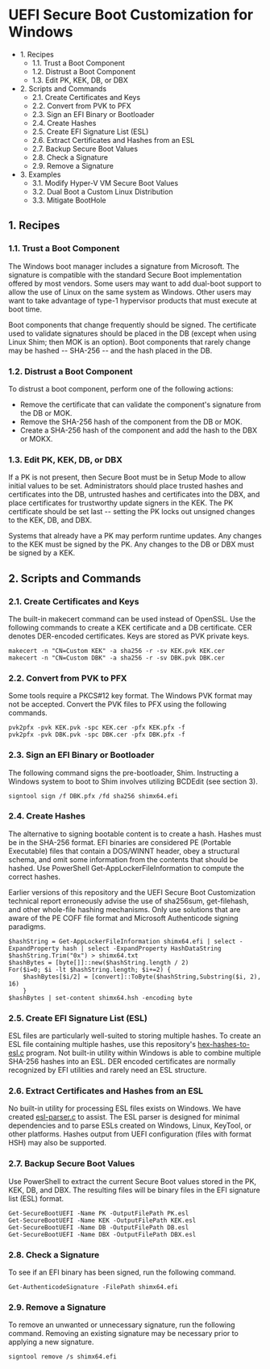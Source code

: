 
# UEFI Secure Boot Customization for Windows
- 1\. Recipes
  - 1.1. Trust a Boot Component
  - 1.2. Distrust a Boot Component
  - 1.3. Edit PK, KEK, DB, or DBX
- 2\. Scripts and Commands
	- 2.1. Create Certificates and Keys
	- 2.2. Convert from PVK to PFX
	- 2.3. Sign an EFI Binary or Bootloader
	- 2.4. Create Hashes
	- 2.5. Create EFI Signature List (ESL)
	- 2.6. Extract Certificates and Hashes from an ESL
	- 2.7. Backup Secure Boot Values
	- 2.8. Check a Signature
	- 2.9. Remove a Signature
- 3\. Examples
  - 3.1. Modify Hyper-V VM Secure Boot Values
  - 3.2. Dual Boot a Custom Linux Distribution
  - 3.3. Mitigate BootHole
  
## 1\. Recipes
### 1.1. Trust a Boot Component
The Windows boot manager includes a signature from Microsoft. The signature is compatible with the standard Secure Boot implementation offered by most vendors. Some users may want to add dual-boot support to allow the use of Linux on the same system as Windows. Other users may want to take advantage of type-1 hypervisor products that must execute at boot time.

Boot components that change frequently should be signed. The certificate used to validate signatures should be placed in the DB (except when using Linux Shim; then MOK is an option). Boot components that rarely change may be hashed -- SHA-256 -- and the hash placed in the DB.

### 1.2. Distrust a Boot Component
To distrust a boot component, perform one of the following actions:
 - Remove the certificate that can validate the component's signature from the DB or MOK.
 - Remove the SHA-256 hash of the component from the DB or MOK.
 - Create a SHA-256 hash of the component and add the hash to the DBX or MOKX.

### 1.3. Edit PK, KEK, DB, or DBX
If a PK is not present, then Secure Boot must be in Setup Mode to allow initial values to be set. Administrators should place trusted hashes and certificates into the DB, untrusted hashes and certificates into the DBX, and place certificates for trustworthy update signers in the KEK. The PK certificate should be set last -- setting the PK locks out unsigned changes to the KEK, DB, and DBX.

Systems that already have a PK may perform runtime updates. Any changes to the KEK must be signed by the PK. Any changes to the DB or DBX must be signed by a KEK.

## 2\. Scripts and Commands
### 2.1. Create Certificates and Keys
The built-in makecert command can be used instead of OpenSSL. Use the following commands to create a KEK certificate and a DB certificate. CER denotes DER-encoded certificates. Keys are stored as PVK private keys.
```
makecert -n "CN=Custom KEK" -a sha256 -r -sv KEK.pvk KEK.cer
makecert -n "CN=Custom DBK" -a sha256 -r -sv DBK.pvk DBK.cer
```

### 2.2. Convert from PVK to PFX
Some tools require a PKCS#12 key format. The Windows PVK format may not be accepted. Convert the PVK files to PFX using the following commands.
```
pvk2pfx -pvk KEK.pvk -spc KEK.cer -pfx KEK.pfx -f
pvk2pfx -pvk DBK.pvk -spc DBK.cer -pfx DBK.pfx -f
```

### 2.3. Sign an EFI Binary or Bootloader
The following command signs the pre-bootloader, Shim. Instructing a Windows system to boot to Shim involves utilizing BCDEdit (see section 3).
```
signtool sign /f DBK.pfx /fd sha256 shimx64.efi
```

### 2.4. Create Hashes
The alternative to signing bootable content is to create a hash. Hashes must be in the SHA-256 format. EFI binaries are considered PE (Portable Executable) files that contain a DOS/WINNT header, obey a structural schema, and omit some information from the contents that should be hashed. Use PowerShell Get-AppLockerFileInformation to compute the correct hashes.

Earlier versions of this repository and the UEFI Secure Boot Customization technical report erroneously advise the use of sha256sum, get-filehash, and other whole-file hashing mechanisms. Only use solutions that are aware of the PE COFF file format and Microsoft Authenticode signing paradigms.
```
$hashString = Get-AppLockerFileInformation shimx64.efi | select -ExpandProperty hash | select -ExpandProperty HashDataString
$hashString.Trim("0x") > shimx64.txt
$hashBytes = [byte[]]::new($hashString.length / 2)
For($i=0; $i -lt $hashString.length; $i+=2) {
	$hashBytes[$i/2] = [convert]::ToByte($hashString,Substring($i, 2), 16)
	}
$hashBytes | set-content shimx64.hsh -encoding byte
```

### 2.5. Create EFI Signature List (ESL)
ESL files are particularly well-suited to storing multiple hashes. To create an ESL file containing multiple hashes, use this repository's [hex-hashes-to-esl.c](hex-hashes-to-esl.c) program. Not built-in utility within Windows is able to combine multiple SHA-256 hashes into an ESL. DER encoded certificates are normally recognized by EFI utilities and rarely need an ESL structure.

### 2.6. Extract Certificates and Hashes from an ESL
No built-in utility for processing ESL files exists on Windows. We have created [esl-parser.c](esl-parser.c) to assist. The ESL parser is designed for minimal dependencies and to parse ESLs created on Windows, Linux, KeyTool, or other platforms. Hashes output from UEFI configuration (files with format HSH) may also be supported.

### 2.7. Backup Secure Boot Values
Use PowerShell to extract the current Secure Boot values stored in the PK, KEK, DB, and DBX. The resulting files will be binary files in the EFI signature list (ESL) format.

```
Get-SecureBootUEFI -Name PK -OutputFilePath PK.esl
Get-SecureBootUEFI -Name KEK -OutputFilePath KEK.esl
Get-SecureBootUEFI -Name DB -OutputFilePath DB.esl
Get-SecureBootUEFI -Name DBX -OutputFilePath DBX.esl
```

### 2.8. Check a Signature
To see if an EFI binary has been signed, run the following command.

```
Get-AuthenticodeSignature -FilePath shimx64.efi
```

### 2.9. Remove a Signature
To remove an unwanted or unnecessary signature, run the following command. Removing an existing signature may be necessary prior to applying a new signature.

```
signtool remove /s shimx64.efi
```
